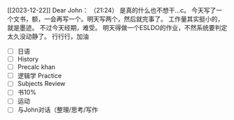[[2023-12-22]]
Dear John：
  （21:24）
    是真的什么也不想干...c。 今天写了一个文书，额，一会再写一个。明天写两个，然后就完事了。
    工作量其实挺小的，就是墨迹。
    不过今天经期，难受。
    明天得做一个ESLDO的作业，不然系统要判定太久没动静了。
    行行行，加油


 - [ ] 日语
- [ ] History
- [ ] Precalc khan
- [ ] 逻辑学 Practice
- [ ]  Subjects Review
- [ ] 书10%
- [ ] 运动
- [ ]  与John对话（整理/思考/写作
